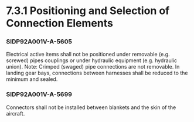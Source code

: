 # 7.3.1	Positioning and Selection of Connection Elements

### SIDP92A001V-A-5605
Electrical active items shall not be positioned under removable (e.g. screwed) pipes couplings or under hydraulic equipment (e.g. hydraulic union).
Note: Crimped (swaged) pipe connections are not removable.
In landing gear bays, connections between harnesses shall be reduced to the minimum and sealed.

### SIDP92A001V-A-5699
Connectors shall not be installed between blankets and the skin of the aircraft.

